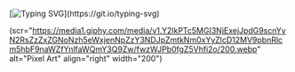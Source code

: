 [![Typing SVG](https://readme-typing-svg.herokuapp.com?font=Fira+Code&duration=10000&pause=1000&color=000000&width=700&lines=%F0%9F%91%8B+Hello+World!!+I'm+Gabriel!!+Be+Very+Welcome!!)](https://git.io/typing-svg)


(scr="https://media1.giphy.com/media/v1.Y2lkPTc5MGI3NjExejJpdG9scnYyN2RsZzZxZGNoNzh5eWxjenNpZzY3NDJpZmtkNm0xYyZlcD12MV9pbnRlcm5hbF9naWZfYnlfaWQmY3Q9Zw/fwzWJPb0fgZ5Vhfi2o/200.webp" alt="Pixel Art" align="right" width="200")


